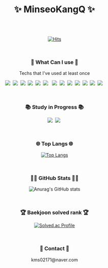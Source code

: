 <h1 align="center">✨ MinseoKangQ ✨</h1>

<br>
<br>

<div align="center">
    
[![Hits](https://hits.seeyoufarm.com/api/count/incr/badge.svg?url=https%3A%2F%2Fgithub.com%2FMinseoKangQ%2Fhit-counter&count_bg=%233DB9C8&title_bg=%23686868&icon=&icon_color=%23E7E7E7&title=hits&edge_flat=false)](https://hits.seeyoufarm.com)
    
</div>

<br>

<h3 align="center">📝 What Can I use 📝</h3>
<p align="center"> Techs that I've used at least once </p>
<p align="center">
    <img src="https://img.shields.io/badge/C-A8B9CC?style=flat-square&logo=C&logoColor=white"/>&nbsp    
    <img src="https://img.shields.io/badge/C++-00599C?style=flat-square&logo=C%2B%2B&logoColor=white"/>&nbsp
    <img src="https://img.shields.io/badge/Java-007396?style=flat-square&logo=Java&logoColor=white"/></a>&nbsp
    <img src="https://img.shields.io/badge/HTML5-E34F26?style=flat-square&logo=HTML5&logoColor=white"/>&nbsp
    <img src="https://img.shields.io/badge/CSS3-1572B6?style=flat-square&logo=CSS3&logoColor=white"/>&nbsp
    <img src="https://img.shields.io/badge/JavaScript-F7DF1E?style=flat-square&logo=JavaScript&logoColor=white"/> &nbsp
    <img src="https://img.shields.io/badge/Node.js-339933?style=flat-square&logo=Node.js&logoColor=white"/>&nbsp
    <img src="https://img.shields.io/badge/Kotlin-7F52FF?style=flat-square&logo=Kotlin&logoColor=white"/>&nbsp
    <img src="https://img.shields.io/badge/Python-3766AB?style=flat-square&logo=Python&logoColor=white"/>&nbsp
    <img src="https://img.shields.io/badge/Flask-000000?style=flat-square&logo=Flask&logoColor=white"/>&nbsp
    <img src="https://img.shields.io/badge/MQTT-660066?style=flat-square&logo=MQTT&logoColor=white"/>&nbsp
    <img src="https://img.shields.io/badge/Spring-6DB33F?style=flat-square&logo=Spring&logoColor=white"/>&nbsp
    <img src="https://img.shields.io/badge/Django-092E20?style=flat-square&logo=Django&logoColor=white)"/>&nbsp
</p>
<br>


<h3 align="center">📚 Study in Progress 📚</h3>
<p align="center">
    <img src="https://img.shields.io/badge/Android-3DDC84?style=flat-square&logo=Android&logoColor=white"/>&nbsp
    <img src="https://img.shields.io/badge/Swift-F05138?style=flat-square&logo=Swift&logoColor=white"/>&nbsp
</p>
<br>



<div align=center>

<h3 align="center">🌐 Top Langs 🌐</h3>

[![Top Langs](https://github-readme-stats.vercel.app/api/top-langs/?username=MinseoKangQ&layout=compact)](https://github.com/MinseoKangQ/github-readme-stats)

<br>


<h3 align="center">👩‍💻 GitHub Stats 👩‍💻</h3>

![Anurag's GitHub stats](https://github-readme-stats.vercel.app/api?username=MinseoKangQ&show_icons=true&theme=tokyonight)

<br>


<h3 align="center">🏆 Baekjoon solved rank 🏆</h3>

[![Solved.ac Profile](http://mazassumnida.wtf/api/v2/generate_badge?boj=kms02171)](https://solved.ac/kms02171)

</div>

<br>


<h3 align="center">📧 Contact 📧 </h3>
<p align="center">
    <p align="center">kms02171@naver.com</p>
</p>
<br>
